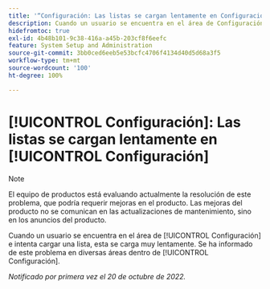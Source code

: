 ```yaml
---
title: '“Configuración: Las listas se cargan lentamente en Configuración”'
description: Cuando un usuario se encuentra en el área de Configuración e intenta cargar una lista, esta se carga muy lentamente. Se ha informado de este problema en diversas áreas dentro de Configuración.
hidefromtoc: true
exl-id: 4b48b101-9c38-416a-a45b-203cf8f6eefc
feature: System Setup and Administration
source-git-commit: 3bb0ced6eeb5e53bcfc4706f4134d40d5d68a3f5
workflow-type: tm+mt
source-wordcount: '100'
ht-degree: 100%

---
```


# [!UICONTROL Configuración]: Las listas se cargan lentamente en [!UICONTROL Configuración]

<!--Converted to story-->

>[!NOTE]
>
>El equipo de productos está evaluando actualmente la resolución de este problema, que podría requerir mejoras en el producto. Las mejoras del producto no se comunican en las actualizaciones de mantenimiento, sino en los anuncios del producto.

Cuando un usuario se encuentra en el área de [!UICONTROL Configuración] e intenta cargar una lista, esta se carga muy lentamente. Se ha informado de este problema en diversas áreas dentro de [!UICONTROL Configuración].

_Notificado por primera vez el 20 de octubre de 2022._
